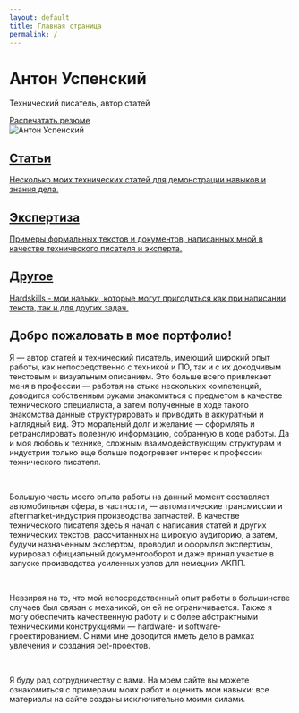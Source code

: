 ```yaml
---
layout: default
title: Главная страница
permalink: /
---
```


<link rel="stylesheet" href="https://antonuspenskiy.github.io/assets/style.css">

<div class="intro-section">
    <!-- Левая колонка -->
    <div class="intro-text">
        <div>
            <h1>Антон Успенский</h1>
            <p>Технический писатель, автор статей</p>
        </div>
        <a href="/CV/" class="print-button">Распечатать резюме</a>
    </div>
    <!-- Правая колонка -->
    <div class="intro-image">
        <img src="https://antonuspenskiy.github.io/assets/index/Main-transparent.webp" alt="Антон Успенский">
    </div>
</div>

<div class="button-container">
    <a href="/articles/" class="button">
        <h2>Статьи</h2>
        <p>Несколько моих технических статей для демонстрации навыков и знания дела.</p>
    </a>
    <a href="/reports/" class="button">
        <h2>Экспертиза</h2>
        <p>Примеры формальных текстов и документов, написанных мной в качестве технического писателя и эксперта.</p>
    </a>
    <a href="/other/" class="button">
        <h2>Другое</h2>
        <p>Hardskills - мои навыки, которые могут пригодиться как при написании текста, так и для других задач.</p>
    </a>
</div>

<div class="welcome-text">
    <h2>Добро пожаловать в мое портфолио!</h2>
    <p>Я — автор статей и технический писатель, имеющий широкий опыт работы, как непосредственно с техникой и ПО, так и с их доходчивым текстовым и визуальным описанием. Это больше всего привлекает меня в профессии — работая на стыке нескольких компетенций, доводится собственным руками знакомиться с предметом в качестве технического специалиста, а затем полученные в ходе такого знакомства данные структурировать и приводить в аккуратный и наглядный вид. Это моральный долг и желание — оформлять и ретранслировать полезную информацию, собранную в ходе работы. Да и моя любовь к технике, сложным взаимодействующим структурам и индустрии только еще больше подогревает интерес к профессии технического писателя.</p><br/>
    <p>Большую часть моего опыта работы на данный момент составляет автомобильная сфера, в частности, — автоматические трансмиссии и aftermarket-индустрия производства запчастей. В качестве технического писателя здесь я начал с написания статей и других технических текстов, рассчитанных на широкую аудиторию, а затем, будучи назначенным экспертом, проводил и оформлял экспертизы, курировал официальный документооборот и даже принял участие в запуске производства усиленных узлов для немецких АКПП.</p><br/>
    <p>Невзирая на то, что мой непосредственный опыт работы в большинстве случаев был связан с механикой, он ей не ограничивается. Также я могу обеспечить качественную работу и с более абстрактными техническими конструкциями — hardware- и software-проектированием. С ними мне доводится иметь дело в рамках увлечения и создания pet-проектов.</p><br/>
    <p>Я буду рад сотрудничеству с вами. На моем сайте вы можете ознакомиться с примерами моих работ и оценить мои навыки: все материалы на сайте созданы исключительно моими силами.</p>
</div>

